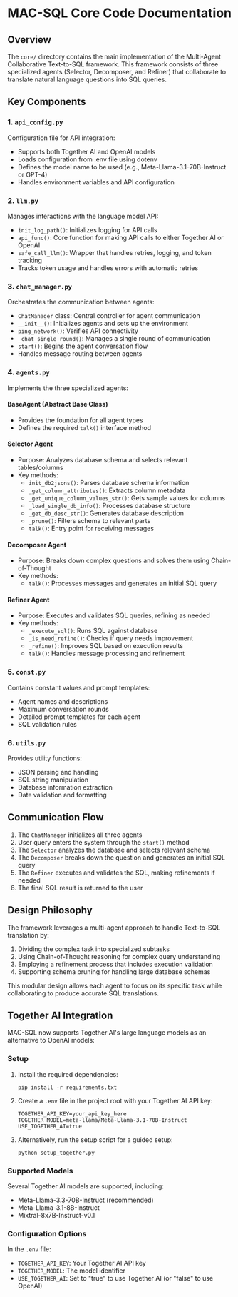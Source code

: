 # MAC-SQL Core Code Documentation

## Overview

The `core/` directory contains the main implementation of the Multi-Agent Collaborative Text-to-SQL framework. This framework consists of three specialized agents (Selector, Decomposer, and Refiner) that collaborate to translate natural language questions into SQL queries.

## Key Components

### 1. `api_config.py`
Configuration file for API integration:
- Supports both Together AI and OpenAI models
- Loads configuration from .env file using dotenv
- Defines the model name to be used (e.g., Meta-Llama-3.1-70B-Instruct or GPT-4)
- Handles environment variables and API configuration

### 2. `llm.py`
Manages interactions with the language model API:
- `init_log_path()`: Initializes logging for API calls
- `api_func()`: Core function for making API calls to either Together AI or OpenAI
- `safe_call_llm()`: Wrapper that handles retries, logging, and token tracking
- Tracks token usage and handles errors with automatic retries

### 3. `chat_manager.py`
Orchestrates the communication between agents:
- `ChatManager` class: Central controller for agent communication
- `__init__()`: Initializes agents and sets up the environment
- `ping_network()`: Verifies API connectivity 
- `_chat_single_round()`: Manages a single round of communication
- `start()`: Begins the agent conversation flow
- Handles message routing between agents

### 4. `agents.py`
Implements the three specialized agents:

#### BaseAgent (Abstract Base Class)
- Provides the foundation for all agent types
- Defines the required `talk()` interface method

#### Selector Agent
- Purpose: Analyzes database schema and selects relevant tables/columns
- Key methods:
  - `init_db2jsons()`: Parses database schema information
  - `_get_column_attributes()`: Extracts column metadata
  - `_get_unique_column_values_str()`: Gets sample values for columns
  - `_load_single_db_info()`: Processes database structure
  - `_get_db_desc_str()`: Generates database description
  - `_prune()`: Filters schema to relevant parts
  - `talk()`: Entry point for receiving messages

#### Decomposer Agent
- Purpose: Breaks down complex questions and solves them using Chain-of-Thought
- Key methods:
  - `talk()`: Processes messages and generates an initial SQL query

#### Refiner Agent
- Purpose: Executes and validates SQL queries, refining as needed
- Key methods:
  - `_execute_sql()`: Runs SQL against database
  - `_is_need_refine()`: Checks if query needs improvement
  - `_refine()`: Improves SQL based on execution results
  - `talk()`: Handles message processing and refinement

### 5. `const.py`
Contains constant values and prompt templates:
- Agent names and descriptions
- Maximum conversation rounds
- Detailed prompt templates for each agent
- SQL validation rules

### 6. `utils.py`
Provides utility functions:
- JSON parsing and handling
- SQL string manipulation
- Database information extraction
- Date validation and formatting

## Communication Flow

1. The `ChatManager` initializes all three agents
2. User query enters the system through the `start()` method
3. The `Selector` analyzes the database and selects relevant schema
4. The `Decomposer` breaks down the question and generates an initial SQL query
5. The `Refiner` executes and validates the SQL, making refinements if needed
6. The final SQL result is returned to the user

## Design Philosophy

The framework leverages a multi-agent approach to handle Text-to-SQL translation by:
1. Dividing the complex task into specialized subtasks
2. Using Chain-of-Thought reasoning for complex query understanding
3. Employing a refinement process that includes execution validation
4. Supporting schema pruning for handling large database schemas

This modular design allows each agent to focus on its specific task while collaborating to produce accurate SQL translations.

## Together AI Integration

MAC-SQL now supports Together AI's large language models as an alternative to OpenAI models:

### Setup

1. Install the required dependencies:
   ```
   pip install -r requirements.txt
   ```

2. Create a `.env` file in the project root with your Together AI API key:
   ```
   TOGETHER_API_KEY=your_api_key_here
   TOGETHER_MODEL=meta-llama/Meta-Llama-3.1-70B-Instruct
   USE_TOGETHER_AI=true
   ```

3. Alternatively, run the setup script for a guided setup:
   ```
   python setup_together.py
   ```

### Supported Models

Several Together AI models are supported, including:
- Meta-Llama-3.3-70B-Instruct (recommended)
- Meta-Llama-3.1-8B-Instruct
- Mixtral-8x7B-Instruct-v0.1

### Configuration Options

In the `.env` file:
- `TOGETHER_API_KEY`: Your Together AI API key
- `TOGETHER_MODEL`: The model identifier 
- `USE_TOGETHER_AI`: Set to "true" to use Together AI (or "false" to use OpenAI) 